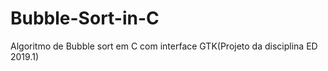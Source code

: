 # Bubble-Sort-in-C
Algoritmo de Bubble sort em C com interface GTK(Projeto da disciplina ED 2019.1)
